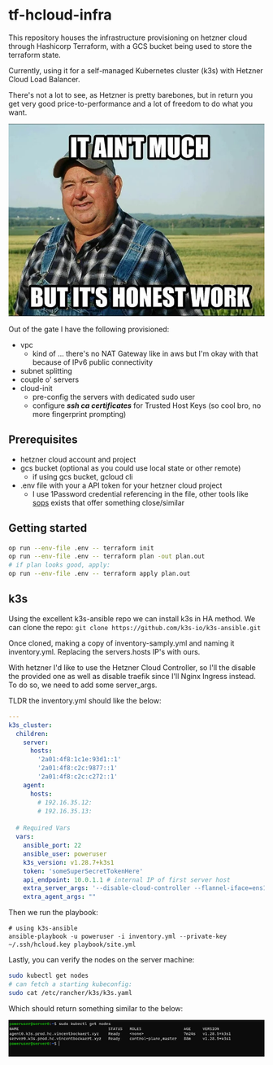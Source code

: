 # tf-hcloud-infra

This repository houses the infrastructure provisioning on hetzner cloud through Hashicorp Terraform,
with a GCS bucket being used to store the terraform state.

Currently, using it for a self-managed Kubernetes cluster (k3s) with Hetzner Cloud Load Balancer.

There's not a lot to see, as Hetzner is pretty barebones, but in return you get very good price-to-performance and a lot of freedom to do what you want.

![](img/itaintmuch.webp)

Out of the gate I have the following provisioned:
- vpc
    - kind of ... there's no NAT Gateway like in aws but I'm okay with that because of IPv6 public connectivity
- subnet splitting
- couple o' servers 
- cloud-init
    - pre-config the servers with dedicated sudo user
    - configure ***ssh ca certificates*** for Trusted Host Keys (so cool bro, no more fingerprint prompting)

## Prerequisites

- hetzner cloud account and project
- gcs bucket (optional as you could use local state or other remote)
    - if using gcs bucket, gcloud cli
- .env file with your a API token for your hetzner cloud project
    - I use 1Password credential referencing in the file, other tools like [sops](https://github.com/getsops/sops) exists that offer something close/similar

## Getting started

```bash
op run --env-file .env -- terraform init
op run --env-file .env -- terraform plan -out plan.out
# if plan looks good, apply:
op run --env-file .env -- terraform apply plan.out
```

## k3s

Using the excellent k3s-ansible repo we can install k3s in HA method.
We can clone the repo: `git clone https://github.com/k3s-io/k3s-ansible.git`

Once cloned, making a copy of inventory-samply.yml and naming it inventory.yml.
Replacing the servers.hosts IP's with ours.

With hetzner I'd like to use the Hetzner Cloud Controller, so I'll the disable the provided one as well as disable traefik since I'll Nginx Ingress instead.
To do so, we need to add some server_args. 

TLDR the inventory.yml should like the below:

```yaml
---
k3s_cluster:
  children:
    server:
      hosts:
        '2a01:4f8:1c1e:93d1::1'
        '2a01:4f8:c2c:9877::1'
        '2a01:4f8:c2c:c272::1'
    agent:
      hosts:
        # 192.16.35.12:
        # 192.16.35.13:

  # Required Vars
  vars:
    ansible_port: 22
    ansible_user: poweruser
    k3s_version: v1.28.7+k3s1
    token: 'someSuperSecretTokenHere'
    api_endpoint: 10.0.1.1 # internal IP of first server host
    extra_server_args: '--disable-cloud-controller --flannel-iface=ens10 --kubelet-arg="cloud-provider=external" --secrets-encryption --disable=traefik --tls-san="server0.k3s.prod.techheresy.com" --tls-san="server1.k3s.prod.techheresy.com" --tls-san="server2.k3s.prod.techheresy.com" --tls-san="master.k3s.prod.techheresy.com"'
    extra_agent_args: ""
```

Then we run the playbook:

```shell
# using k3s-ansible
ansible-playbook -u poweruser -i inventory.yml --private-key ~/.ssh/hcloud.key playbook/site.yml
```

Lastly, you can verify the nodes on the server machine:

```bash
sudo kubectl get nodes
# can fetch a starting kubeconfig:
sudo cat /etc/rancher/k3s/k3s.yaml
```

Which should return something similar to the below:

![](img/k3s-nodes.png)